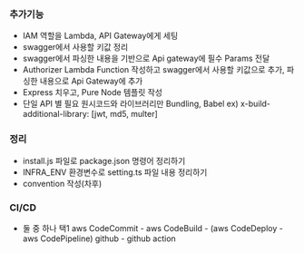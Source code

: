 ### 추가기능

-   IAM 역할을 Lambda, API Gateway에게 세팅
-   swagger에서 사용할 키값 정리
-   swagger에서 파싱한 내용을 기반으로 Api gateway에 필수 Params 전달
-   Authorizer Lambda Function 작성하고 swagger에서 사용할 키값으로 추가, 파싱한 내용으로 Api Gateway에 추가
-   Express 치우고, Pure Node 템플릿 작성
-   단일 API 별 필요 원시코드와 라이브러리만 Bundling, Babel
    ex) x-build-additional-library: [jwt, md5, multer]

### 정리

-   install.js 파일로 package.json 명령어 정리하기
-   INFRA_ENV 환경변수로 setting.ts 파일 내용 정리하기
-   convention 작성(차후)

### CI/CD

-   둘 중 하나 택1
    aws CodeCommit - aws CodeBuild - (aws CodeDeploy - aws CodePipeline)
    github - github action

